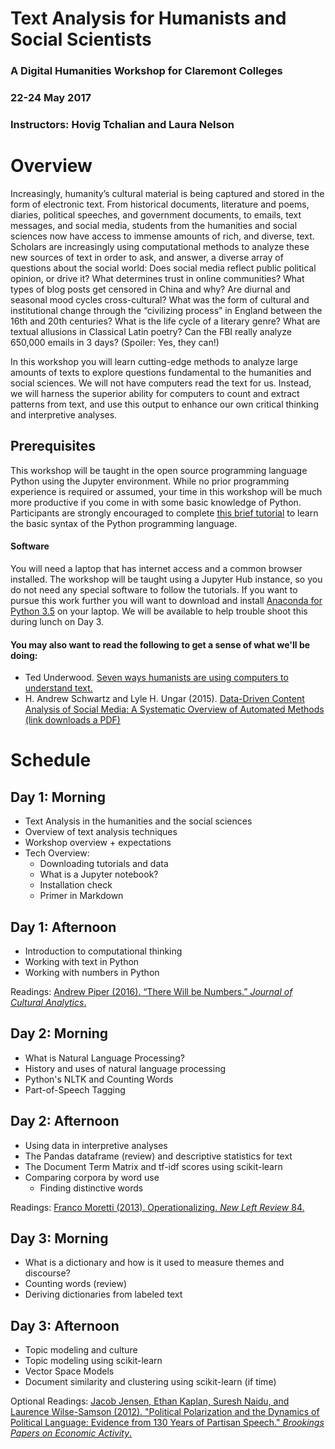 # Text Analysis for Humanists and Social Scientists

### A Digital Humanities Workshop for Claremont Colleges
### 22-24 May 2017 
### Instructors: Hovig Tchalian and Laura Nelson

# Overview

Increasingly, humanity’s cultural material is being captured and stored in the form of electronic text. From historical documents, literature and poems, diaries, political speeches, and government documents, to emails, text messages, and social media, students from the humanities and social sciences now have access to immense amounts of rich, and diverse, text. Scholars are increasingly using computational methods to analyze these new sources of text in order to ask, and answer, a diverse array of questions about the social world: Does social media reflect public political opinion, or drive it? What determines trust in online communities? What types of blog posts get censored in China and why? Are diurnal and seasonal mood cycles cross-cultural? What was the form of cultural and institutional change through the “civilizing process” in England between the 16th and 20th centuries? What is the life cycle of a literary genre? What are textual allusions in Classical Latin poetry? Can the FBI really analyze 650,000 emails in 3 days? (Spoiler: Yes, they can!)

In this workshop you will learn cutting-edge methods to analyze large amounts of texts to explore questions fundamental to the humanities and social sciences. We will not have computers read the text for us. Instead, we will harness the superior ability for computers to count and extract patterns from text, and use this output to enhance our own critical thinking and interpretive analyses.

## Prerequisites 
This workshop will be taught in the open source programming language Python using the Jupyter environment. While no prior programming experience is required or assumed, your time in this workshop will be much more productive if you come in with some basic knowledge of Python. Participants are strongly encouraged to complete [this brief tutorial](https://www.codeschool.com/courses/try-python) to learn the basic syntax of the Python programming language.

#### Software

You will need a laptop that has internet access and a common browser installed. The workshop will be taught using a Jupyter Hub instance, so you do not need any special software to follow the tutorials. If you want to pursue this work further you will want to download and install [Anaconda for Python 3.5](https://www.continuum.io/downloads) on your laptop. We will be available to help trouble shoot this during lunch on Day 3. 

#### You may also want to read the following to get a sense of what we'll be doing:

* Ted Underwood. [Seven ways humanists are using computers to understand text.](https://tedunderwood.com/2015/06/04/seven-ways-humanists-are-using-computers-to-understand-text/)  
* H. Andrew Schwartz and Lyle H. Ungar (2015). [Data-Driven Content Analysis of Social Media: A Systematic Overview of Automated Methods (link downloads a PDF)](http://wwbp.org/papers/dataDriven2015.pdf)



# Schedule

## Day 1: Morning
* Text Analysis in the humanities and the social sciences
* Overview of text analysis techniques 
* Workshop overview + expectations
* Tech Overview: 
	* Downloading tutorials and data
	* What is a Jupyter notebook?
	* Installation check
	* Primer in Markdown

## Day 1: Afternoon
* Introduction to computational thinking
* Working with text in Python
* Working with numbers in Python


Readings:
[Andrew Piper (2016). “There Will be Numbers.” *Journal of Cultural Analytics*.](http://culturalanalytics.org/2016/05/there-will-be-numbers/)


## Day 2: Morning
* What is Natural Language Processing?
* History and uses of natural language processing
* Python's NLTK and Counting Words
* Part-of-Speech Tagging

## Day 2: Afternoon
* Using data in interpretive analyses
* The Pandas dataframe (review) and descriptive statistics for text
* The Document Term Matrix and tf-idf scores using scikit-learn
* Comparing corpora by word use
	* Finding distinctive words

Readings:
[Franco Moretti (2013). Operationalizing. *New Left Review* 84.](https://newleftreview.org/II/84/franco-moretti-operationalizing)


## Day 3: Morning
* What is a dictionary and how is it used to measure themes and discourse?
* Counting words (review)
* Deriving dictionaries from labeled text

## Day 3: Afternoon
* Topic modeling and culture
* Topic modeling using scikit-learn
* Vector Space Models
* Document similarity and clustering using scikit-learn (if time)

Optional Readings:
[Jacob Jensen, Ethan Kaplan, Suresh Naidu, and Laurence Wilse-Samson (2012). "Political Polarization and the Dynamics of Political Language: Evidence from 130 Years of Partisan Speech." *Brookings Papers on Economic Activity*.](https://www.brookings.edu/bpea-articles/political-polarization-and-the-dynamics-of-political-language-evidence-from-130-years-of-partisan-speech/)
